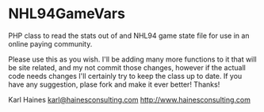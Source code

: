 NHL94GameVars
=============

PHP class to read the stats out of and NHL94 game state file for use in an online paying community.


Please use this as you wish. I'll be adding many more functions to it that will be site related, and my not commit those changes, however if the actuall code needs changes I'll certainly try to keep the class up to date. If you have any suggestion, plase fork and make it ever better! Thanks!

Karl Haines <karl@hainesconsulting.com>
http://www.hainesconsulting.com

